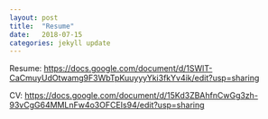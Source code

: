 ```yaml
---
layout: post
title:  "Resume"
date:   2018-07-15
categories: jekyll update
---
```


Resume: <https://docs.google.com/document/d/1SWlT-CaCmuyUdOtwamg9F3WbTpKuuyyyYki3fkYv4ik/edit?usp=sharing>

CV: <https://docs.google.com/document/d/15Kd3ZBAhfnCwGg3zh-93vCgG64MMLnFw4o3OFCEIs94/edit?usp=sharing>
